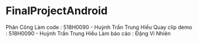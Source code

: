 # FinalProjectAndroid
Phân Công
Làm code : 518H0090 - Huỳnh Trần Trung Hiếu 
Quay clip demo : 518H0090 - Huỳnh Trần Trung Hiếu 
Làm báo cáo : Đặng Vi Nhiên
